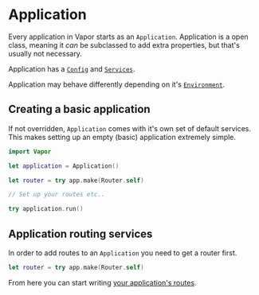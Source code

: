 # Application

Every application in Vapor starts as an `Application`. Application is a open class, meaning it _can_ be subclassed to add extra properties, but that's usually not necessary.

Application has a [`Config`](../service/config.md) and [`Services`](../service/services.md).

Application may behave differently depending on it's [`Environment`](../service/environment.md).

## Creating a basic application

If not overridden, `Application` comes with it's own set of default services. This makes setting up an empty (basic) application extremely simple.

```swift
import Vapor

let application = Application()

let router = try app.make(Router.self)

// Set up your routes etc..

try application.run()
```

## Application routing services

In order to add routes to an `Application` you need to get a router first.

```swift
let router = try app.make(Router.self)
```

From here you can start writing [your application's routes](routing.md).
